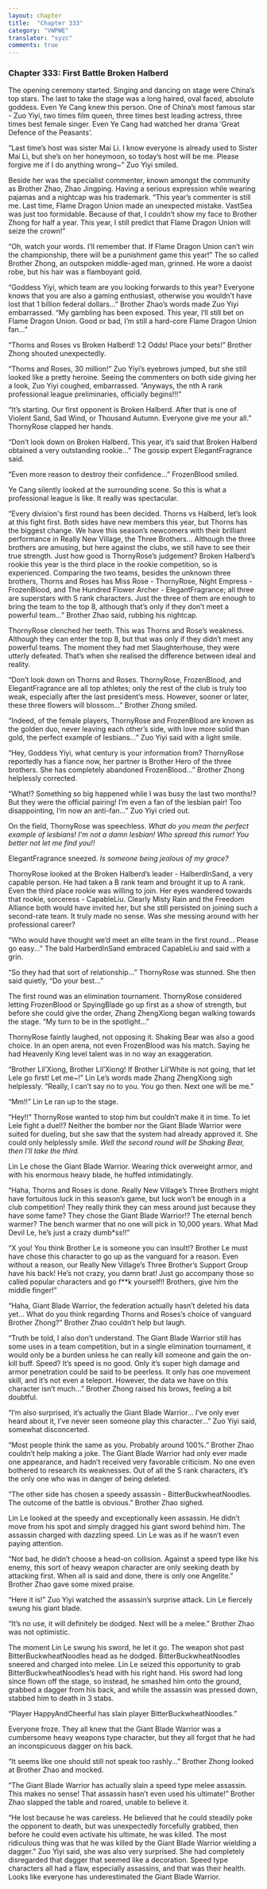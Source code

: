 ```yaml
---
layout: chapter
title:  "Chapter 333"
category: "VWPWE"
translator: "syzc"
comments: true
---
```


### Chapter 333: First Battle Broken Halberd

The opening ceremony started. Singing and dancing on stage were China’s top stars. The last to take the stage was a long haired, oval faced, absolute goddess. Even Ye Cang knew this person. One of China’s most famous star - Zuo Yiyi, two times film queen, three times best leading actress, three times best female singer. Even Ye Cang had watched her drama ‘Great Defence of the Peasants’.

“Last time’s host was sister Mai Li. I know everyone is already used to Sister Mai Li, but she’s on her honeymoon, so today’s host will be me. Please forgive me if I do anything wrong~” Zuo Yiyi smiled.

Beside her was the specialist commenter, known amongst the community as Brother Zhao, Zhao Jingping. Having a serious expression while wearing pajamas and a nightcap was his trademark. “This year’s commenter is still me. Last time, Flame Dragon Union made an unexpected mistake. VastSea was just too formidable. Because of that, I couldn’t show my face to Brother Zhong for half a year. This year, I still predict that Flame Dragon Union will seize the crown!”

“Oh, watch your words. I’ll remember that. If Flame Dragon Union can’t win the championship, there will be a punishment game this year!” The so called Brother Zhong, an outspoken middle-aged man, grinned. He wore a daoist robe, but his hair was a flamboyant gold.

“Goddess Yiyi, which team are you looking forwards to this year? Everyone knows that you are also a gaming enthusiast, otherwise you wouldn’t have lost that 1 billion federal dollars...” Brother Zhao’s words made Zuo Yiyi embarrassed. “My gambling has been exposed. This year, I’ll still bet on Flame Dragon Union. Good or bad, I’m still a hard-core Flame Dragon Union fan...”

“Thorns and Roses vs Broken Halberd! 1:2 Odds! Place your bets!” Brother Zhong shouted unexpectedly.

“Thorns and Roses, 30 million!” Zuo Yiyi’s eyebrows jumped, but she still looked like a pretty heroine. Seeing the commenters on both side giving her a look, Zuo Yiyi coughed, embarrassed. “Anyways, the nth A rank professional league preliminaries, officially begins!!!” 

“It’s starting. Our first opponent is Broken Halberd. After that is one of Violent Sand, Sad Wind, or Thousand Autumn. Everyone give me your all.” ThornyRose clapped her hands.

“Don’t look down on Broken Halberd. This year, it’s said that Broken Halberd obtained a very outstanding rookie...” The gossip expert ElegantFragrance said.

“Even more reason to destroy their confidence...” FrozenBlood smiled.

Ye Cang silently looked at the surrounding scene. So this is what a professional league is like. It really was spectacular.

“Every division's first round has been decided. Thorns vs Halberd, let’s look at this fight first. Both sides have new members this year, but Thorns has the biggest change. We have this season’s newcomers with their brilliant performance in Really New Village, the Three Brothers… Although the three brothers are amusing, but here against the clubs, we still have to see their true strength. Just how good is ThornyRose’s judgement? Broken Halberd’s rookie this year is the third place in the rookie competition, so is experienced. Comparing the two teams, besides the unknown three brothers, Thorns and Roses has Miss Rose - ThornyRose, Night Empress - FrozenBlood, and The Hundred Flower Archer - ElegantFragrance; all three are superstars with S rank characters. Just the three of them are enough to bring the team to the top 8, although that’s only if they don’t meet a powerful team...” Brother Zhao said, rubbing his nightcap.

ThornyRose clenched her teeth. This was Thorns and Rose’s weakness. Although they can enter the top 8, but that was only if they didn’t meet any powerful teams. The moment they had met Slaughterhouse, they were utterly defeated. That’s when she realised the difference between ideal and reality.

“Don’t look down on Thorns and Roses. ThornyRose, FrozenBlood, and ElegantFragrance are all top athletes; only the rest of the club is truly too weak, especially after the last president’s mess. However, sooner or later, these three flowers will blossom...” Brother Zhong smiled.

“Indeed, of the female players, ThornyRose and FrozenBlood are known as the golden duo, never leaving each other’s side, with love more solid than gold, the perfect example of lesbians...” Zuo Yiyi said with a light smile.

“Hey, Goddess Yiyi, what century is your information from? ThornyRose reportedly has a fiance now, her partner is Brother Hero of the three brothers. She has completely abandoned FrozenBlood...” Brother Zhong helplessly corrected.

“What!? Something so big happened while I was busy the last two months!? But they were the official pairing! I’m even a fan of the lesbian pair! Too disappointing, I’m now an anti-fan...” Zuo Yiyi cried out.

On the field, ThornyRose was speechless. *What do you mean the perfect example of lesbians! I’m not a damn lesbian! Who spread this rumor! You better not let me find you!!*

ElegantFragrance sneezed. *Is someone being jealous of my grace?*

ThornyRose looked at the Broken Halberd’s leader - HalberdInSand, a very capable person. He had taken a B rank team and brought it up to A rank. Even the third place rookie was willing to join. Her eyes wandered towards that rookie, sorceress - CapableLiu. Clearly Misty Rain and the Freedom Alliance both would have invited her, but she still persisted on joining such a second-rate team. It truly made no sense. Was she messing around with her professional career?

“Who would have thought we’d meet an elite team in the first round… Please go easy...” The bald HarberdInSand embraced CapableLiu and said with a grin.

“So they had that sort of relationship...” ThornyRose was stunned. She then said quietly, “Do your best...”

The first round was an elimination tournament. ThornyRose considered letting FrozenBlood or SpyingBlade go up first as a show of strength, but before she could give the order, Zhang ZhengXiong began walking towards the stage. “My turn to be in the spotlight...”

ThornyRose faintly laughed, not opposing it. Shaking Bear was also a good choice. In an open arena, not even FrozenBlood was his match. Saying he had Heavenly King level talent was in no way an exaggeration.

“Brother Lil’Xiong, Brother Lil’Xiong! If Brother Lil’White is not going, that let Lele go first! Let me~!” Lin Le’s words made Zhang ZhengXiong sigh helplessly. “Really, I can’t say no to you. You go then. Next one will be me.”

“Mm!!” Lin Le ran up to the stage.

“Hey!!” ThornyRose wanted to stop him but couldn’t make it in time. To let Lele fight a duel!? Neither the bomber nor the Giant Blade Warrior were suited for dueling, but she saw that the system had already approved it. She could only helplessly smile. *Well the second round will be Shaking Bear, then I’ll take the third.*

Lin Le chose the Giant Blade Warrior. Wearing thick overweight armor, and with his enormous heavy blade, he huffed intimidatingly.

“Haha, Thorns and Roses is done. Really New Village’s Three Brothers might have fortuitous luck in this season’s game, but luck won’t be enough in a club competition! They really think they can mess around just because they have some fame? They chose the Giant Blade Warrior!? The eternal bench warmer? The bench warmer that no one will pick in 10,000 years. What Mad Devil Le, he’s just a crazy dumb\*ss!!”

“X you! You think Brother Le is someone you can insult!? Brother Le must have chose this character to go up as the vanguard for a reason. Even without a reason, our Really New Village’s Three Brother’s Support Group have his back! He’s not crazy, you damn brat! Just go accompany those so called popular characters and go f\*\*k yourself!! Brothers, give him the middle finger!”

“Haha, Giant Blade Warrior, the federation actually hasn’t deleted his data yet… What do you think regarding Thorns and Roses’s choice of vanguard Brother Zhong?” Brother Zhao couldn’t help but laugh.

“Truth be told, I also don’t understand. The Giant Blade Warrior still has some uses in a team competition, but in a single elimination tournament, it would only be a burden unless he can really kill someone and gain the on-kill buff. Speed? It’s speed is no good. Only it’s super high damage and armor penetration could be said to be peerless. It only has one movement skill, and it’s not even a teleport. However, the data we have on this character isn’t much...” Brother Zhong raised his brows, feeling a bit doubtful.

“I’m also surprised, it’s actually the Giant Blade Warrior… I’ve only ever heard about it, I’ve never seen someone play this character...” Zuo Yiyi said, somewhat disconcerted.

“Most people think the same as you. Probably around 100%.” Brother Zhao couldn’t help making a joke. The Giant Blade Warrior had only ever made one appearance, and hadn’t received very favorable criticism. No one even bothered to research its weaknesses. Out of all the S rank characters, it’s the only one who was in danger of being deleted.

“The other side has chosen a speedy assassin - BitterBuckwheatNoodles. The outcome of the battle is obvious.” Brother Zhao sighed.

Lin Le looked at the speedy and exceptionally keen assassin. He didn’t move from his spot and simply dragged his giant sword behind him. The assassin charged with dazzling speed. Lin Le was as if he wasn’t even paying attention.

“Not bad, he didn’t choose a head-on collision. Against a speed type like his enemy, this sort of heavy weapon character are only seeking death by attacking first. When all is said and done, there is only one Angelite.” Brother Zhao gave some mixed praise.

“Here it is!” Zuo Yiyi watched the assassin’s surprise attack. Lin Le fiercely swung his giant blade.

“It’s no use, it will definitely be dodged. Next will be a melee.” Brother Zhao was not optimistic.

The moment Lin Le swung his sword, he let it go. The weapon shot past BitterBuckwheatNoodles head as he dodged. BitterBuckwheatNoodles sneered and charged into melee. Lin Le seized this opportunity to grab BitterBuckwheatNoodles’s head with his right hand. His sword had long since flown off the stage, so instead, he smashed him onto the ground, grabbed a dagger from his back, and while the assassin was pressed down, stabbed him to death in 3 stabs.

“Player HappyAndCheerful has slain player BitterBuckwheatNoodles.”

Everyone froze. They all knew that the Giant Blade Warrior was a cumbersome heavy weapons type character, but they all forgot that he had an inconspicuous dagger on his back. 

“It seems like one should still not speak too rashly...” Brother Zhong looked at Brother Zhao and mocked.

“The Giant Blade Warrior has actually slain a speed type melee assassin. This makes no sense! That assassin hasn’t even used his ultimate!” Brother Zhao slapped the table and roared, unable to believe it.

“He lost because he was careless. He believed that he could steadily poke the opponent to death, but was unexpectedly forcefully grabbed, then before he could even activate his ultimate, he was killed. The most ridiculous thing was that he was killed by the Giant Blade Warrior wielding a dagger.” Zuo Yiyi said, she was also very surprised. She had completely disregarded that dagger that seemed like a decoration. Speed type characters all had a flaw, especially assassins, and that was their health. Looks like everyone has underestimated the Giant Blade Warrior.
